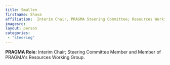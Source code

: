 ```yaml
---
title: Smallen
firstname: Shava
affiliation:  Interim Chair, PRAGMA Steering Committee; Resources Working Group
imagesrc: 
layout: person
categories:
 - "steering"
---
```


**PRAGMA Role:**  Interim Chair; Steering Committee Member and Member of PRAGMA's Resources Working Group.
